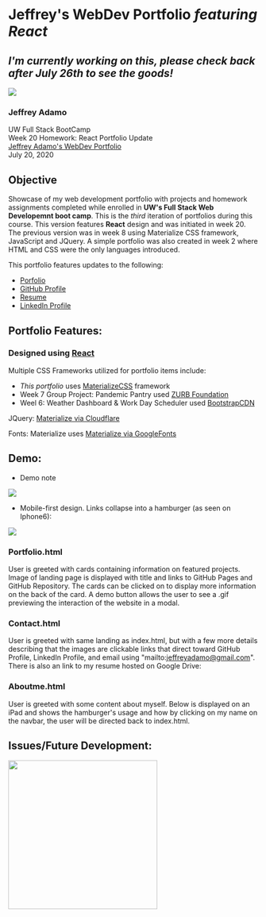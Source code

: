 # Jeffrey's WebDev Portfolio *featuring React*

## *I'm currently working on this, please check back after July 26th to see the goods!*

<img src="https://media.giphy.com/media/hvN3SkNMRSB7mZa8JL/giphy.gif" >

### Jeffrey Adamo  
UW Full Stack BootCamp  
Week 20 Homework: React Portfolio Update  
[Jeffrey Adamo's WebDev Portfolio](#)  
July 20, 2020

## Objective

Showcase of my web development portfolio with projects and homework assignments completed while enrolled in **UW's Full Stack Web Developemnt boot camp**. This is the *third* iteration of portfolios during this course. This version features **React** design and was initiated in week 20. The previous version was in week 8 using Materialize CSS framework, JavaScript and JQuery. A simple portfolio was also created in week 2 where HTML and CSS were the only languages introduced. 

This portfolio features updates to the following:
* [Porfolio](#)
* [GitHub Profile](https://github.com/jeffreyadamo)
* [Resume](https://drive.google.com/file/d/1aIuHTJ-yNRtMZkgQxSn8pqImSvtq8YX_/view?usp=sharing)
* [LinkedIn Profile](https://www.linkedin.com/in/jeffadamo)

## Portfolio Features:

### Designed using [React](#)

Multiple CSS Frameworks utilized for portfolio items include:
* *This portfolio* uses [MaterializeCSS](https://materializecss.com/) framework
* Week 7 Group Project: Pandemic Pantry used [ZURB Foundation](https://get.foundation/sites/docs/)
* Weel 6: Weather Dashboard & Work Day Scheduler used [BootstrapCDN](https://getbootstrap.com/docs/4.4/getting-started/introduction/)

JQuery: [Materialize via Cloudflare](https://cdnjs.cloudflare.com/ajax/libs/materialize/1.0.0/js/materialize.min.js)

Fonts: Materialize uses [Materialize via GoogleFonts](https://fonts.googleapis.com/icon?family=Material+Icons)


## Demo:
* Demo note 

<img src=# >  
  
  
* Mobile-first design. Links collapse into a hamburger (as seen on Iphone6):  

<img src=# >

### Portfolio.html

User is greeted with cards containing information on featured projects. Image of landing page is displayed with title and links to GitHub Pages and GitHub Repository. The cards can be clicked on to display more information on the back of the card. A demo button allows the user to see a .gif previewing the interaction of the website in a modal. 

<!-- <img src="./assets/readmeImg/portfolio.gif" width="500" > -->

### Contact.html

User is greeted with same landing as index.html, but with a few more details describing that the images are clickable links that direct toward GitHub Profile, LinkedIn Profile, and email using "mailto:jeffreyadamo@gmail.com". There is also an link to my resume hosted on Google Drive:

<!-- <img src="./assets/readmeImg/contact.gif" width="500" >  -->

### Aboutme.html

User is greeted with some content about myself. Below is displayed on an iPad and shows the hamburger's usage and how by clicking on my name on the navbar, the user will be directed back to index.html.

<!-- <img src="./assets/readmeImg/about.gif" width="500" >  -->

## Issues/Future Development:

<!-- ### I would like to see a message form in contact.html, but currently do not know how to hook it up. I've designed the front end to match the styling used, but do not yet know how to implement this. A seperate branch has been made named "contactMessage" that had the placeholder code for this design. -->


<img src="./assets/readmeImg/contactIssue.png" width="300" >